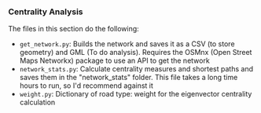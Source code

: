 ### Centrality Analysis
The files in this section do the following:
- `get_network.py`: Builds the network and saves it as a CSV (to store geometry) and GML (To do analysis). Requires the OSMnx (Open Street Maps Networkx) package to use an API to get the network
- `network_stats.py`: Calculate centrality measures and shortest paths and saves them in the "network_stats" folder. This file takes a long time hours to run, so I'd recommend against it
- `weight.py`: Dictionary of road type: weight for the eigenvector centrality calculation
